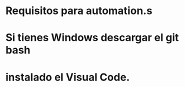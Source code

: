 # Requisitos para automation.s
# Si tienes Windows descargar el git bash
# instalado el Visual Code. 